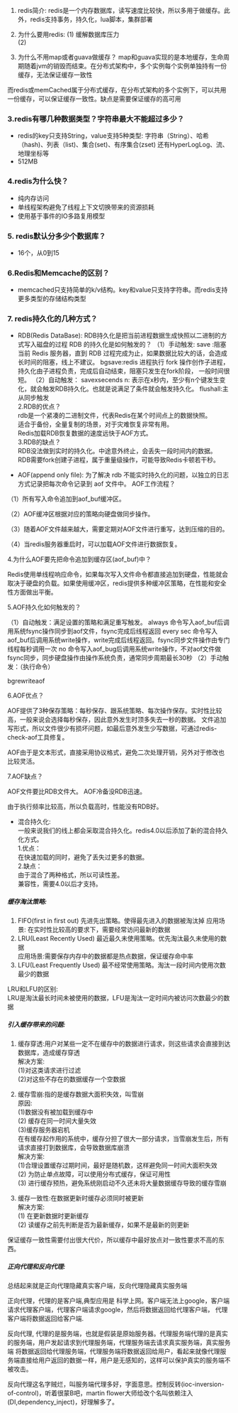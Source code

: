 
1. redis简介: redis是一个内存数据库，读写速度比较快，所以多用于做缓存。此外，redis支持事务，持久化，lua脚本，集群部署  

2. 为什么要用redis:
(1) 缓解数据库压力  
(2) 

3. 为什么不用map或者guava做缓存？
map和guava实现的是本地缓存，生命周期随着jvm的销毁而结束。在分布式架构中，多个实例每个实例单独持有一份缓存，无法保证缓存一致性

而redis或memCached属于分布式缓存，在分布式架构的多个实例下，可以共用一份缓存，可以保证缓存一致性。缺点是需要保证缓存的高可用  


### 3.redis有哪几种数据类型？字符串最大不能超过多少？
* redis的key只支持String，value支持5种类型: 字符串（String）、哈希（hash)、列表（list)、集合(set)、有序集合(zset)
还有HyperLogLog、流、地理坐标等
* 512MB

### 4.redis为什么快？
* 纯内存访问
* 单线程架构避免了线程上下文切换带来的资源损耗
* 使用基于事件的IO多路复用模型

### 5. redis默认分多少个数据库？
* 16个，从0到15
 
### 6.Redis和Memcache的区别？
* memcached只支持简单的k/v结构。key和value只支持字符串。而redis支持更多类型的存储结构类型


### 7. redis持久化的几种方式？
* RDB(Redis DataBase): RDB持久化是把当前进程数据生成快照以二进制的方式写入磁盘的过程
RDB 的持久化是如何触发的？
（1）手动触发:
save :阻塞当前 Redis 服务器，直到 RDB 过程完成为止，如果数据比较大的话，会造成长时间的阻塞，线上不建议。
bgsave:redis 进程执行 fork 操作创作子进程，持久化由子进程负责，完成后自动结束，阻塞只发生在fork阶段，
一般时间很短。
（2）自动触发：
savexsecends n: 表示在x秒内，至少有n个键发生变化，就会触发RDB持久化。也就是说满足了条件就会触发持久化。
flushall:主从同步触发  
2.RDB的优点？  
rdb是一个紧凑的二进制文件，代表Redis在某个时间点上的数据快照。  
适合于备份，全量复制的场景，对于灾难恢复非常有用。  
Redis加载RDB恢复数据的速度远快于AOF方式。  
3.RDB的缺点？  
RDB没法做到实时的持久化。中途意外终止，会丢失一段时间内的数据。  
RDB需要fork创建子进程，属于重量级操作，可能导致Redis卡顿若干秒。  

* AOF(append only file): 为了解决 rdb 不能实时持久化的问题，以独立的日志方式记录把每次命令记录到 aof 文件中。
AOF工作流程？

（1）所有写入命令追加到aof_buf缓冲区。

（2）AOF缓冲区根据对应的策略向硬盘做同步操作。

（3）随着AOF文件越来越大，需要定期对AOF文件进行重写，达到压缩的目的。

（4）当redis服务器重启时，可以加载AOF文件进行数据恢复。

4.为什么AOF要先把命令追加到缓存区(aof_buf)中？

Redis使用单线程响应命令，如果每次写入文件命令都直接追加到硬盘，性能就会取决于硬盘的负载。如果使用缓冲区，redis提供多种缓冲区策略，在性能和安全性方面做出平衡。

5.AOF持久化如何触发的？

（1）自动触发：满足设置的策略和满足重写触发。
always 命令写入aof_buf后调用系统fsync操作同步到aof文件，fsync完成后线程返回
every sec 命令写入aof_buf后调用系统write操作，write完成后线程返回。fsync同步文件操作由专门线程每秒调用一次
no 命令写入aof_bug后调用系统write操作，不对aof文件做fsync同步，同步硬盘操作由操作系统负责，通常同步周期最长30秒
（2）手动触发：（执行命令）

bgrewriteaof 

6.AOF优点？

AOF提供了3种保存策略：每秒保存、跟系统策略、每次操作保存。实时性比较高，一般来说会选择每秒保存，因此意外发生时顶多失去一秒的数据。
文件追加写形式，所以文件很少有损坏问题，如最后意外发生少写数据，可通过redis-check-aof工具修复。

AOF由于是文本形式，直接采用协议格式，避免二次处理开销，另外对于修改也比较灵活。

7.AOF缺点？

AOF文件要比RDB文件大。
AOF冷备没RDB迅速。

由于执行频率比较高，所以负载高时，性能没有RDB好。


* 混合持久化:  
一般来说我们的线上都会采取混合持久化。redis4.0以后添加了新的混合持久化方式。  
1.优点：  
在快速加载的同时，避免了丢失过更多的数据。  
2.缺点：  
由于混合了两种格式，所以可读性差。  
兼容性，需要4.0以后才支持。  







##### 缓存淘汰策略:
1. FIFO(first in first out) 先进先出策略。使得最先进入的数据被淘汰掉
应用场景: 在实时性比较高的要求下，需要经常访问最新的数据  
2. LRU(Least Recently Used) 最近最久未使用策略。优先淘汰最久未使用的数据  
应用场景:需要保存内存中的数据都是热点数据，保证缓存命中率  
3. LFU(Least Frequently Used) 最不经常使用策略。淘汰一段时间内使用次数最少的数据  

LRU和LFU的区别:  
LRU是淘汰最长时间未被使用的数据，LFU是淘汰一定时间内被访问次数最少的数据  

##### 引入缓存带来的问题:
1. 缓存穿透:用户对某些一定不在缓存中的数据进行请求，则这些请求会直接到达数据库，造成缓存穿透  
解决方案:  
(1)对这类请求进行过滤  
(2)对这些不存在的数据缓存一个空数据  

2. 缓存雪崩:指的是缓存数据大面积失效，叫雪崩  
原因:  
(1)数据没有被加载到缓存中  
(2) 缓存在同一时间大量失效  
(3)缓存服务器宕机  
在有缓存起作用的系统中，缓存分担了很大一部分请求，当雪崩发生后，所有请求直接打到数据库，会导致数据库崩溃  
解决方案:  
(1)合理设置缓存过期时间，最好是随机数，这样避免同一时间大面积失效  
(2) 为防止单点故障，可以使用分布式缓存，保证可用性  
(3) 进行缓存预热，避免系统刚启动不久还未将大量数据缓存导致的缓存雪崩  

3. 缓存一致性:在数据更新时缓存必须同时被更新  
解决方案:  
(1) 在更新数据时更新缓存  
(2) 读缓存之前先判断是否为最新缓存，如果不是最新的则更新  

保证缓存一致性需要付出很大代价，所以缓存中最好放点对一致性要求不高的东西。  

##### 正向代理和反向代理:
总结起来就是正向代理隐藏真实客户端，反向代理隐藏真实服务端  

正向代理，代理的是客户端,典型应用是 科学上网。客户端无法上google，客户端请求代理客户端，代理客户端请求google，然后将数据返回给代理客户端，
代理客户端将数据返回给客户端.  

反向代理, 代理的是服务端，也就是假装是原始服务器。代理服务端代理的是真实的服务端，用户发起请求到代理服务端，代理服务端去请求真实服务端，真实服务端
将数据返回给代理服务端，代理服务端将数据返回给用户，看起来就像代理服务端直接给用户返回的数据一样，用户是无感知的，这样可以保护真实的服务端不被攻击。  

反向代理这名字贼烂，叫服务端代理多好，字面意思。控制反转(ioc-inversion-of-control)，听着很蒙B吧，martin flower大师给改个名叫依赖注入(DI,dependency_inject)，好理解多了。








